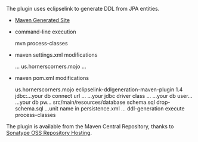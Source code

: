 The plugin uses eclipselink to generate DDL from JPA entities.

* [Maven Generated Site](http://boraxhacker.bitbucket.org/eclipselink-ddlgeneration-maven-plugin)

* command-line execution

    mvn process-classes

* maven settings.xml modifications

    <pluginGroups>
        ...
        <pluginGroup>us.hornerscorners.mojo</pluginGroup>
        ...
    </pluginGroups>

* maven pom.xml modifications

    <plugin>
        <groupId>us.hornerscorners.mojo</groupId>
        <artifactId>eclipselink-ddlgeneration-maven-plugin</artifactId>
        <version>1.4</version>
        <configuration>
            <jdbcUrl>jdbc:...your db connect url ...</jdbcUrl>
            <jdbcDriver>...your jdbc driver class ...</jdbcDriver>
            <jdbcUser>...your db user...</jdbcUser>
            <jdbcPassword>...your db pw...</jdbcPassword>
            <outputDir>src/main/resources/database</outputDir>
            <createFilename>schema.sql</createFilename>
            <deleteFilename>drop-schema.sql</deleteFilename>
            <unitName>...unit name in persistence.xml ...</unitName>
        </configuration>
        <executions>
            <execution>
                <id>ddl-generation</id>
                <goals>
                    <goal>execute</goal>
                </goals>
                <phase>process-classes</phase>
            </execution>
        </executions>
        <dependencies>
           <!-- jdbc driver, domain classes -->
        </dependencies>
    </plugin>

The plugin is available from the Maven Central Repository, thanks to
[Sonatype OSS Repository Hosting](https://docs.sonatype.org/display/Repository/Sonatype+OSS+Maven+Repository+Usage+Guide).